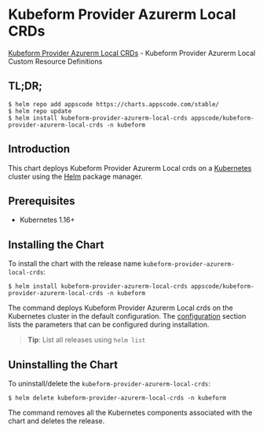 # Kubeform Provider Azurerm Local CRDs

[Kubeform Provider Azurerm Local CRDs](https://github.com/kubeform) - Kubeform Provider Azurerm Local Custom Resource Definitions

## TL;DR;

```console
$ helm repo add appscode https://charts.appscode.com/stable/
$ helm repo update
$ helm install kubeform-provider-azurerm-local-crds appscode/kubeform-provider-azurerm-local-crds -n kubeform
```

## Introduction

This chart deploys Kubeform Provider Azurerm Local crds on a [Kubernetes](http://kubernetes.io) cluster using the [Helm](https://helm.sh) package manager.

## Prerequisites

- Kubernetes 1.16+

## Installing the Chart

To install the chart with the release name `kubeform-provider-azurerm-local-crds`:

```console
$ helm install kubeform-provider-azurerm-local-crds appscode/kubeform-provider-azurerm-local-crds -n kubeform
```

The command deploys Kubeform Provider Azurerm Local crds on the Kubernetes cluster in the default configuration. The [configuration](#configuration) section lists the parameters that can be configured during installation.

> **Tip**: List all releases using `helm list`

## Uninstalling the Chart

To uninstall/delete the `kubeform-provider-azurerm-local-crds`:

```console
$ helm delete kubeform-provider-azurerm-local-crds -n kubeform
```

The command removes all the Kubernetes components associated with the chart and deletes the release.


